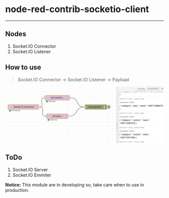 # node-red-contrib-socketio-client
---

## Nodes

1. Socket.IO Connector
2. Socket.IO Listener

## How to use

> Socket.IO Connector -> Socket.IO Listener -> Payload

![How to use](https://raw.githubusercontent.com/isaacvitor/generalcontent/master/node-red-contrib-socketio-client/nodered_socketio_ex01.png "How to use")


## ToDo

1. Socket.IO Server
2. Socket.IO Emmiter

**Notice:** This module are in developing so, take care when to use in production.
